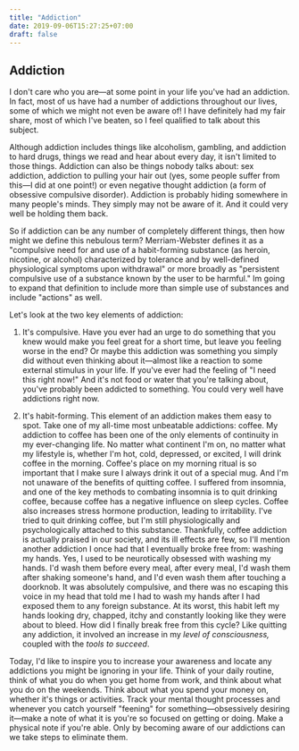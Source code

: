 ```yaml
---
title: "Addiction"
date: 2019-09-06T15:27:25+07:00
draft: false
---
```


## Addiction

I don't care who you are—at some point in your life you've had an addiction. In fact, most of us have had a number of addictions throughout our lives, some of which we might not even be aware of! I have definitely had my fair share, most of which I've beaten, so I feel qualified to talk about this subject.



Although addiction includes things like alcoholism, gambling, and addiction to hard drugs, things we read and hear about every day, it isn't limited to those things. Addiction can also be things nobody talks about: sex addiction, addiction to pulling your hair out (yes, some people suffer from this—I did at one point!) or even negative thought addiction (a form of obsessive compulsive disorder). Addiction is probably hiding somewhere in many people's minds. They simply may not be aware of it. And it could very well be holding them back.



So if addiction can be any number of completely different things, then how might we define this nebulous term?  Merriam-Webster defines it as a "compulsive need for and use of a habit-forming substance (as heroin, nicotine, or alcohol) characterized by tolerance and by well-defined physiological symptoms upon withdrawal" or more broadly as  "persistent compulsive use of a substance known by the user to be harmful." Im going to expand that definition to include more than simple use of substances and include "actions" as well.



Let's look at the two key elements of addiction:



1. It's compulsive. Have you ever had an urge to do something that you knew would make you feel great for a short time, but leave you feeling worse in the end? Or maybe this addiction was something you simply did without even thinking about it—almost like a reaction to some external stimulus in your life. If you've ever had the feeling of "I need this right now!" And it's not food or water that you're talking about, you've probably been addicted to something. You could very well have addictions right now.



1. It's habit-forming. This element of an addiction makes them easy to spot. Take one of my all-time most unbeatable addictions: coffee. My addiction to coffee has been one of the only elements of continuity in my ever-changing life. No matter what continent I'm on, no matter what my lifestyle is, whether I'm hot, cold, depressed, or excited, I will drink coffee in the morning. Coffee's place on my morning ritual is so important that I make sure I always drink it out of a special mug. And I'm not unaware of the benefits of quitting coffee. I suffered from insomnia, and one of the key methods to combating insomnia is to quit drinking coffee, because coffee has a negative influence on sleep cycles. Coffee also increases stress hormone production, leading to irritability. I've tried to quit drinking coffee, but I'm still physiologically and psychologically attached to this substance. Thankfully, coffee addiction is actually praised in our society, and its ill effects are few, so I'll mention another addiction I once had that I eventually broke free from: washing my hands. Yes, I used to be neurotically obsessed with washing my hands. I'd wash them before every meal, after every meal, I'd wash them after shaking someone's hand, and I'd even wash them after touching a doorknob. It was absolutely compulsive, and there was no escaping this voice in my head that told me I had to wash my hands after I had exposed them to any foreign substance. At its worst, this habit left my hands looking dry, chapped, itchy and constantly looking like they were about to bleed. How did I finally break free from this cycle? Like quitting any addiction, it involved an increase in my *level of consciousness,* coupled with the *tools to succeed*.



Today, I'd like to inspire you to increase your awareness and locate any addictions you might be ignoring in your life. Think of your daily routine, think of what you do when you get home from work, and think about what you do on the weekends. Think about what you spend your money on, whether it's things or activities. Track your mental thought processes and whenever you catch yourself "feening" for something—obsessively desiring it—make a note of what it is you're so focused on getting or doing. Make a physical note if you're able. Only by becoming aware of our addictions can we take steps to eliminate them.

 